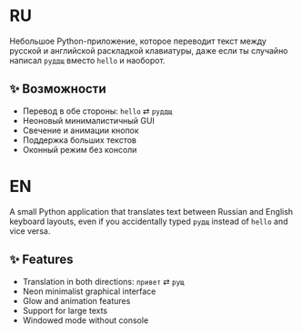# RU

Небольшое Python-приложение, которое переводит текст между русской и английской раскладкой клавиатуры, даже если ты случайно написал `руддщ` вместо `hello` и наоборот.

## ✨ Возможности

-  Перевод в обе стороны: `hello` ⇄ `руддщ`
-  Неоновый минималистичный GUI
-  Свечение и анимации кнопок
-  Поддержка больших текстов
-  Оконный режим без консоли

# EN

A small Python application that translates text between Russian and English keyboard layouts, even if you accidentally typed `рудщ` instead of `hello` and vice versa.

## ✨ Features

- Translation in both directions: `привет` ⇄ `рущ`
- Neon minimalist graphical interface
- Glow and animation features
- Support for large texts
- Windowed mode without console
